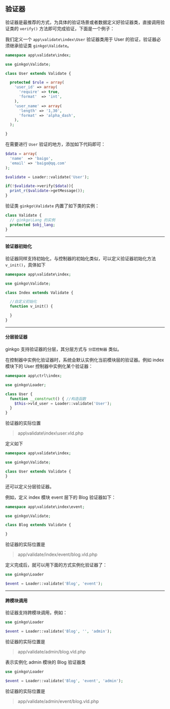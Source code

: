 ## 验证器

验证器是最推荐的方式，为具体的验证场景或者数据定义好验证器类，直接调用验证类的 `verify()` 方法即可完成验证，下面是一个例子：

我们定义一个 `app\validate\index\User` 验证器类用于 User 的验证，验证器必须继承验证类 `ginkgo\Validate`。

``` php
namespace app\validate\index;

use ginkgo\Validate;

class User extends Validate {

  protected $rule = array(
    'user_id' => array(
      'require' => true,
      'format'  => 'int',
    ),
    'user_name' => array(
      'length' => '1,30',
      'format' => 'alpha_dash',
    ),
  );

}
```

在需要进行 `User` 验证的地方，添加如下代码即可：

``` php
$data = array(
  'name'  => 'baigo',
  'email' => 'baigo@qq.com'
);

$validate = Loader::validate('User');

if(!$validate->verify($data)){
  print_r($validate->getMessage());
}
```

验证类 `ginkgo\Validate` 内置了如下类的实例：

``` php
class Validate {
  // ginkgo\Lang 的实例
  protected $obj_lang;
}
```

----------

#### 验证器初始化

验证器同样支持初始化，与控制器的初始化类似，可以定义验证器初始化方法 `v_init()`，具体如下

``` php
namespace app\validate\index;

use ginkgo\Validate;

class Index extends Validate {

  //自定义初始化
  function v_init() {

  }
}
```

----------

#### 分层验证器

ginkgo 支持验证器的分层，其分层方式与 `分层控制器` 类似。

在控制器中实例化验证器时，系统会默认实例化当前模块层的验证器。例如 index 模块下的 User 控制器中实例化某个验证器：

``` php
namespace app\ctrl\index;

use ginkgo\Loader;

class User {
  function __construct() { //构造函数
    $this->vld_user = Loader::validate('User');
  }
}
```

验证器的实际位置

> app\validate\index\user.vld.php

定义如下

``` php
namespace app\validate\index;

use ginkgo\Validate;

class User extends Validate {
}
```

还可以定义分层验证器。

例如，定义 index 模块 event 层下的 Blog 验证器如下：

``` php
namespace app\validate\index\event;

use ginkgo\Validate;

class Blog extends Validate {

}
```

验证器的实际位置是

> app/validate/index/event/blog.vld.php

定义完成后，就可以用下面的方式实例化验证器了：

``` php
use ginkgo\Loader

$event = Loader::validate('Blog', 'event');
```
----------

#### 跨模块调用

验证器支持跨模块调用，例如：

``` php
use ginkgo\Loader

$event = Loader::validate('Blog', '', 'admin');
```

验证器的实际位置是

> app/validate/admin/blog.vld.php

表示实例化 admin 模块的 Blog 验证器类

``` php
use ginkgo\Loader

$event = Loader::validate('Blog', 'event', 'admin');
```

验证器的实际位置是

> app/validate/admin/event/blog.vld.php
